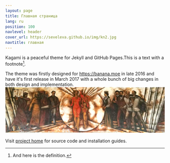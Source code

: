 ```yaml
---
layout: page
title: Главная страница
lang: ru
position: 100
navlevel: header
cover_url: https://seveleva.github.io/img/kn2.jpg
navtitle: главная
---
```


Kagami is a peaceful theme for Jekyll and GitHub Pages.This is a text with a
footnote[^1].

[^1]: And here is the definition.

The theme was firstly designed for <https://banana.moe> in late 2016 and have it's first release in March 2017 with a whole bunch of big changes in both design and implementation.
![](img/asvetniki.jpg)

Visit [project home](https://github.com/kamikat/jekyll-theme-kagami) for source code and installation guides.
